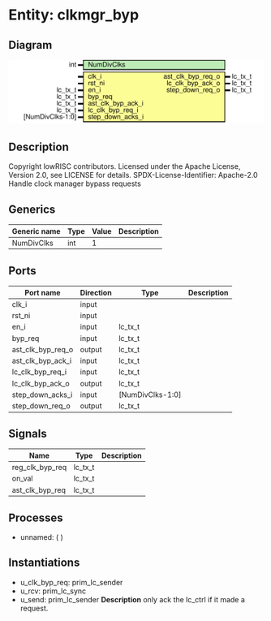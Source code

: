 # Entity: clkmgr_byp

## Diagram

![Diagram](clkmgr_byp.svg "Diagram")
## Description

Copyright lowRISC contributors.
 Licensed under the Apache License, Version 2.0, see LICENSE for details.
 SPDX-License-Identifier: Apache-2.0
 Handle clock manager bypass requests
 
## Generics

| Generic name | Type | Value | Description |
| ------------ | ---- | ----- | ----------- |
| NumDivClks   | int  | 1     |             |
## Ports

| Port name         | Direction | Type             | Description |
| ----------------- | --------- | ---------------- | ----------- |
| clk_i             | input     |                  |             |
| rst_ni            | input     |                  |             |
| en_i              | input     | lc_tx_t          |             |
| byp_req           | input     | lc_tx_t          |             |
| ast_clk_byp_req_o | output    | lc_tx_t          |             |
| ast_clk_byp_ack_i | input     | lc_tx_t          |             |
| lc_clk_byp_req_i  | input     | lc_tx_t          |             |
| lc_clk_byp_ack_o  | output    | lc_tx_t          |             |
| step_down_acks_i  | input     | [NumDivClks-1:0] |             |
| step_down_req_o   | output    | lc_tx_t          |             |
## Signals

| Name            | Type    | Description |
| --------------- | ------- | ----------- |
| reg_clk_byp_req | lc_tx_t |             |
| on_val          | lc_tx_t |             |
| ast_clk_byp_req | lc_tx_t |             |
## Processes
- unnamed: (  )
## Instantiations

- u_clk_byp_req: prim_lc_sender
- u_rcv: prim_lc_sync
- u_send: prim_lc_sender
**Description**
only ack the lc_ctrl if it made a request.

